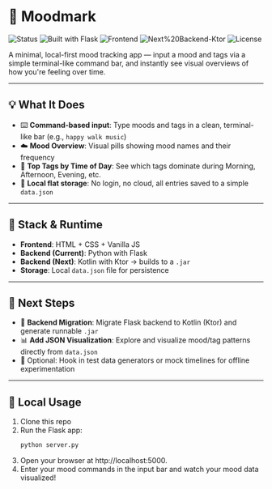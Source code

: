   
# 🧠 Moodmark

![Status](https://img.shields.io/badge/status-active-brightgreen)
![Built with Flask](https://img.shields.io/badge/backend-Flask-blue.svg)
![Frontend](https://img.shields.io/badge/frontend-HTML%2FCSS%2FJS-orange)
![Next%20Backend-Ktor](https://img.shields.io/badge/next-Ktor%2FKotlin-yellow)
![License](https://img.shields.io/badge/license-MIT-green)

A minimal, local-first mood tracking app — input a mood and tags via a simple terminal-like command bar, and instantly see visual overviews of how you're feeling over time.

---

## 💡 What It Does

- ⌨️ **Command-based input**: Type moods and tags in a clean, terminal-like bar (e.g., `happy walk music`)
- ☁️ **Mood Overview**: Visual pills showing mood names and their frequency
- 🔖 **Top Tags by Time of Day**: See which tags dominate during Morning, Afternoon, Evening, etc.
- 🎯 **Local flat storage**: No login, no cloud, all entries saved to a simple `data.json`

---

## 🔧 Stack & Runtime

- **Frontend**: HTML + CSS + Vanilla JS
- **Backend (Current)**: Python with Flask
- **Backend (Next)**: Kotlin with Ktor → builds to a `.jar`
- **Storage**: Local `data.json` file for persistence

---

## 🧭 Next Steps

- 🔄 **Backend Migration**: Migrate Flask backend to Kotlin (Ktor) and generate runnable `.jar`
- 📊 **Add JSON Visualization**: Explore and visualize mood/tag patterns directly from `data.json`
- 🧪 Optional: Hook in test data generators or mock timelines for offline experimentation

---

## 📁 Local Usage

1. Clone this repo
2. Run the Flask app:
   ```bash
   python server.py
   ```
3. Open your browser at http://localhost:5000.
4. Enter your mood commands in the input bar and watch your mood data visualized!
